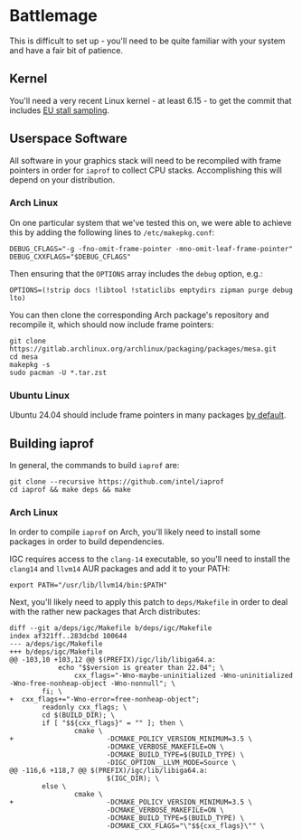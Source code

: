 # Battlemage

This is difficult to set up - you'll need to be quite familiar with your system
and have a fair bit of patience.

## Kernel

You'll need a very recent Linux kernel - at least 6.15 - to get the commit that
includes [EU stall sampling](https://www.phoronix.com/news/Intel-Xe-SVM-For-Linux-6.15).

## Userspace Software

All software in your graphics stack will need to be recompiled with frame pointers
in order for `iaprof` to collect CPU stacks. Accomplishing this will depend on your
distribution.

### Arch Linux
On one particular system that we've tested this on, we were able to achieve this
by adding the following lines to `/etc/makepkg.conf`:

```
DEBUG_CFLAGS="-g -fno-omit-frame-pointer -mno-omit-leaf-frame-pointer"
DEBUG_CXXFLAGS="$DEBUG_CFLAGS"
```

Then ensuring that the `OPTIONS` array includes the `debug` option, e.g.:

```
OPTIONS=(!strip docs !libtool !staticlibs emptydirs zipman purge debug lto)
```

You can then clone the corresponding Arch package's repository and recompile
it, which should now include frame pointers:

```
git clone https://gitlab.archlinux.org/archlinux/packaging/packages/mesa.git
cd mesa
makepkg -s
sudo pacman -U *.tar.zst
```

### Ubuntu Linux

Ubuntu 24.04 should include frame pointers in many packages
[by default](https://ubuntu.com/blog/ubuntu-performance-engineering-with-frame-pointers-by-default).

## Building iaprof

In general, the commands to build `iaprof` are:

```
git clone --recursive https://github.com/intel/iaprof
cd iaprof && make deps && make
```

### Arch Linux

In order to compile `iaprof` on Arch, you'll likely need to install some
packages in order to build dependencies.

IGC requires access to the `clang-14` executable, so you'll need to install
the `clang14` and `llvm14` AUR packages and add it to your PATH:


```
export PATH="/usr/lib/llvm14/bin:$PATH"
```

Next, you'll likely need to apply this patch to `deps/Makefile` in order
to deal with the rather new packages that Arch distributes:

```
diff --git a/deps/igc/Makefile b/deps/igc/Makefile
index af321ff..283dcbd 100644
--- a/deps/igc/Makefile
+++ b/deps/igc/Makefile
@@ -103,10 +103,12 @@ $(PREFIX)/igc/lib/libiga64.a:
            echo "$$version is greater than 22.04"; \
                cxx_flags="-Wno-maybe-uninitialized -Wno-uninitialized -Wno-free-nonheap-object -Wno-nonnull"; \
        fi; \
+  cxx_flags+="-Wno-error=free-nonheap-object";
        readonly cxx_flags; \
        cd $(BUILD_DIR); \
        if [ "$${cxx_flags}" = "" ]; then \
                cmake \
+                       -DCMAKE_POLICY_VERSION_MINIMUM=3.5 \
                        -DCMAKE_VERBOSE_MAKEFILE=ON \
                        -DCMAKE_BUILD_TYPE=$(BUILD_TYPE) \
                        -DIGC_OPTION__LLVM_MODE=Source \
@@ -116,6 +118,7 @@ $(PREFIX)/igc/lib/libiga64.a:
                        $(IGC_DIR); \
        else \
                cmake \
+                       -DCMAKE_POLICY_VERSION_MINIMUM=3.5 \
                        -DCMAKE_VERBOSE_MAKEFILE=ON \
                        -DCMAKE_BUILD_TYPE=$(BUILD_TYPE) \
                        -DCMAKE_CXX_FLAGS="\"$${cxx_flags}\"" \

```
